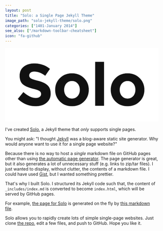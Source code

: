 ```yaml
---
layout: post
title: "Solo: a Single Page Jekyll Theme"
image_path: "solo-jekyll-theme/solo.png"
categories: ["1401-January 2014"]
see_also: ["/markdown-toolbar-cheatsheet"]
icon: "fa-github"
---
```


![](/assets/images/solo-jekyll-theme/solo.png)

I've created [Solo](http://solo.chibi.io/), a Jekyll theme that *only* supports single pages.

You might ask: "I thought [Jekyll](http://jekyllrb.com/) was a blog-aware static site generator. Why would anyone want to use it for a single page website?"

Because there is no way to host a *single* markdown file on GitHub pages other than using [the automatic page generator](https://help.github.com/articles/creating-pages-with-the-automatic-generator). The page generator is great, but it also generates a lot of unnecessary stuff (e.g. links to zip/tar files). I just wanted to display, without clutter, the contents of a markdown file. I could have used [Gist](http://gist.github.com/), but I wanted something prettier.

That's why I built Solo. I structured its Jekyll code such that, the content of `_includes/index.md` is converted to become `index.html`, which will be served by GitHub pages.

For example, [the page for Solo](http://solo.chibi.io/) is generated on the fly by [this markdown file](https://github.com/chibicode/solo/blob/gh-pages/_includes/index.md).

Solo allows you to rapidly create lots of simple single-page websites. Just clone [the repo](https://github.com/chibicode/solo), edit a few files, and push to GitHub. Hope you like it.
